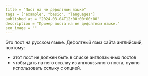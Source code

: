 ```yaml
---
title = "Пост на не дефолтном языке"
tags = ["example", "basic", "languages"]
published_at = "2024-03-04T12:00:00+00:00"
description = "Пример поста на не дефолтном языке."
seo_image = ""
---
```


Это пост на русском языке. Дефолтный языз сайта английский, поэтому:

- этот пост не должен быть в списке англоязычных постов
- чтобы дать на него ссылку из англоязычного поста, нужно использовать сслыку с опцией.
